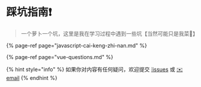 # 踩坑指南❗️

> 一个萝卜一个坑，这里是我在学习过程中遇到一些坑【当然可能只是我菜🤪】

{% page-ref page="javascript-cai-keng-zhi-nan.md" %}

{% page-ref page="vue-questions.md" %}

{% hint style="info" %}
如果你对内容有任何疑问，欢迎提交 [❕issues](https://github.com/MrEnvision/Front-end_learning_notes/issues) 或 [ ✉️ email](mailto:EnvisionShen@gmail.com)
{% endhint %}



